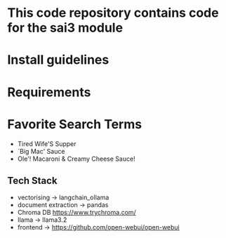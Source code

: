# This code repository contains code for the sai3 module

# Install guidelines

# Requirements

# Favorite Search Terms
- Tired Wife'S Supper
- `Big Mac' Sauce
- Ole'! Macaroni & Creamy Cheese Sauce!

## Tech Stack

- vectorising -> langchain_ollama
- document extraction -> pandas
- Chroma DB https://www.trychroma.com/
- llama -> llama3.2
- frontend -> https://github.com/open-webui/open-webui